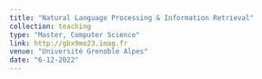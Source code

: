 ```yaml
---
title: "Natural Language Processing & Information Retrieval"
collection: teaching
type: "Master, Computer Science"
link: http://gbx9mo23.imag.fr
venue: "Université Grenoble Alpes"
date: "6-12-2022"
---
```

